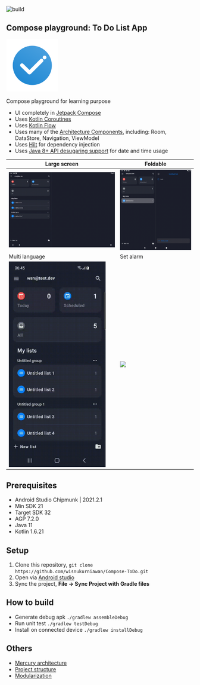 ![build](https://github.com/wisnukurniawan/Compose-ToDo/actions/workflows/build.yml/badge.svg)

## Compose playground: To Do List App

<img src="art/playstore_icon.png" width="140">

Compose playground for learning purpose

* UI completely in [Jetpack Compose](https://developer.android.com/jetpack/compose)
* Uses [Kotlin Coroutines](https://kotlinlang.org/docs/reference/coroutines/coroutines-guide.html)
* Uses [Kotlin Flow](https://kotlinlang.org/docs/flow.html)
* Uses many of the [Architecture Components](https://developer.android.com/topic/libraries/architecture/), including: Room, DataStore, Navigation, ViewModel
* Uses [Hilt](https://dagger.dev/hilt/) for dependency injection
* Uses [Java 8+ API desugaring support](https://developer.android.com/studio/write/java8-support#library-desugaring) for date and time usage

| Large screen | Foldable |
| ---- | ---- |
| <img src="art/landscape.gif" width="400"> | <img src="art/foldable.gif" width="260"> |
| Multi language | Set alarm |
| <img src="art/language.gif" width="260"> | <img src="art/duedate.gif" width="260"> |

## Prerequisites

* Android Studio Chipmunk | 2021.2.1
* Min SDK 21
* Target SDK 32
* AGP 7.2.0
* Java 11
* Kotlin 1.6.21

## Setup

1. Clone this repository, `git clone https://github.com/wisnukurniawan/Compose-ToDo.git`
2. Open via [Android studio](https://developer.android.com/studio)
3. Sync the project, **File -> Sync Project with Gradle files**

## How to build

* Generate debug apk `./gradlew assembleDebug`
* Run unit test `./gradlew testDebug`
* Install on connected device `./gradlew installDebug`

## Others

* [Mercury architecture](https://github.com/wisnukurniawan/Compose-ToDo/blob/main/doc/architecture.md)
* [Project structure](https://github.com/wisnukurniawan/Compose-ToDo/blob/main/doc/project-structure.md)
* [Modularization](https://github.com/wisnukurniawan/Compose-ToDo/blob/main/doc/module.md)
